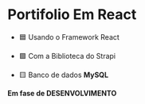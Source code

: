 # Portifolio Em React
 - 🟦 Usando o Framework React
 
 - 🟪 Com a Biblioteca do Strapi
 
 - 🟨 Banco de dados **MySQL**
 
 
 **Em fase de DESENVOLVIMENTO** 